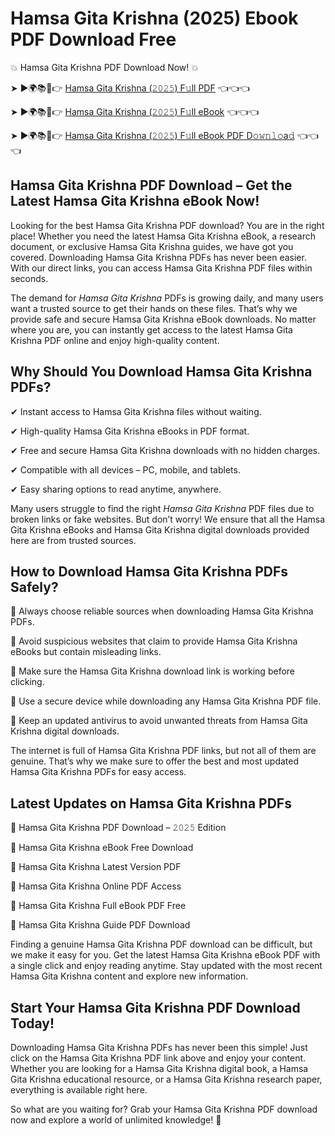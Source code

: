 # Hamsa Gita Krishna (2025) Ebook PDF Download Free

💥 Hamsa Gita Krishna PDF Download Now! 💥

➤ ►🌍📚📱👉 [Hamsa Gita Krishna (𝟸𝟶𝟸𝟻) F𝚞ll PDF](https://getpdf.xyz/hamsa-gita-krishna) 👈👈👈


➤ ►🌍📚📱👉 [Hamsa Gita Krishna (𝟸𝟶𝟸𝟻) F𝚞ll eBook](https://getpdf.xyz/hamsa-gita-krishna) 👈👈👈


➤ ►🌍📚📱👉 [Hamsa Gita Krishna (𝟸𝟶𝟸𝟻) F𝚞ll eBook PDF D𝚘𝚠𝚗𝚕𝚘a𝚍](https://getpdf.xyz/hamsa-gita-krishna) 👈👈👈


## Hamsa Gita Krishna PDF Download – Get the Latest Hamsa Gita Krishna eBook Now!

Looking for the best Hamsa Gita Krishna PDF download? You are in the right place! Whether you need the latest Hamsa Gita Krishna eBook, a research document, or exclusive Hamsa Gita Krishna guides, we have got you covered. Downloading Hamsa Gita Krishna PDFs has never been easier. With our direct links, you can access Hamsa Gita Krishna PDF files within seconds.

The demand for *Hamsa Gita Krishna* PDFs is growing daily, and many users want a trusted source to get their hands on these files. That’s why we provide safe and secure Hamsa Gita Krishna eBook downloads. No matter where you are, you can instantly get access to the latest Hamsa Gita Krishna PDF online and enjoy high-quality content.

## Why Should You Download Hamsa Gita Krishna PDFs?

✔ Instant access to Hamsa Gita Krishna files without waiting.

✔ High-quality Hamsa Gita Krishna eBooks in PDF format.

✔ Free and secure Hamsa Gita Krishna downloads with no hidden charges.

✔ Compatible with all devices – PC, mobile, and tablets.

✔ Easy sharing options to read anytime, anywhere.

Many users struggle to find the right *Hamsa Gita Krishna* PDF files due to broken links or fake websites. But don’t worry! We ensure that all the Hamsa Gita Krishna eBooks and Hamsa Gita Krishna digital downloads provided here are from trusted sources.

## How to Download Hamsa Gita Krishna PDFs Safely?

📌 Always choose reliable sources when downloading Hamsa Gita Krishna PDFs.

📌 Avoid suspicious websites that claim to provide Hamsa Gita Krishna eBooks but contain misleading links.

📌 Make sure the Hamsa Gita Krishna download link is working before clicking.

📌 Use a secure device while downloading any Hamsa Gita Krishna PDF file.

📌 Keep an updated antivirus to avoid unwanted threats from Hamsa Gita Krishna digital downloads.

The internet is full of Hamsa Gita Krishna PDF links, but not all of them are genuine. That’s why we make sure to offer the best and most updated Hamsa Gita Krishna PDFs for easy access.

## Latest Updates on Hamsa Gita Krishna PDFs

🔹 Hamsa Gita Krishna PDF Download – 𝟸𝟶𝟸𝟻 Edition

🔹 Hamsa Gita Krishna eBook Free Download

🔹 Hamsa Gita Krishna Latest Version PDF

🔹 Hamsa Gita Krishna Online PDF Access

🔹 Hamsa Gita Krishna Full eBook PDF Free

🔹 Hamsa Gita Krishna Guide PDF Download

Finding a genuine Hamsa Gita Krishna PDF download can be difficult, but we make it easy for you. Get the latest Hamsa Gita Krishna eBook PDF with a single click and enjoy reading anytime. Stay updated with the most recent Hamsa Gita Krishna content and explore new information.

## Start Your Hamsa Gita Krishna PDF Download Today!

Downloading Hamsa Gita Krishna PDFs has never been this simple! Just click on the Hamsa Gita Krishna PDF link above and enjoy your content. Whether you are looking for a Hamsa Gita Krishna digital book, a Hamsa Gita Krishna educational resource, or a Hamsa Gita Krishna research paper, everything is available right here.

So what are you waiting for? Grab your Hamsa Gita Krishna PDF download now and explore a world of unlimited knowledge! 🚀
